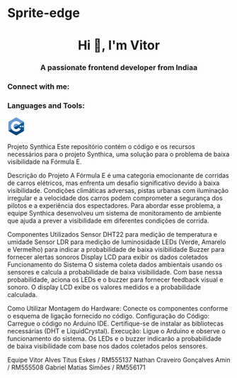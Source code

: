 # Sprite-edge
<h1 align="center">Hi 👋, I'm Vitor</h1>
<h3 align="center">A passionate frontend developer from Indiaa</h3>

<h3 align="left">Connect with me:</h3>
<p align="left">
</p>

<h3 align="left">Languages and Tools:</h3>
<p align="left"> <a href="https://www.w3schools.com/cpp/" target="_blank" rel="noreferrer"> <img src="https://raw.githubusercontent.com/devicons/devicon/master/icons/cplusplus/cplusplus-original.svg" alt="cplusplus" width="40" height="40"/> </a> </p>
Projeto Synthica
Este repositório contém o código e os recursos necessários para o projeto Synthica, uma solução para o problema de baixa visibilidade na Fórmula E.

Descrição do Projeto
A Fórmula E é uma categoria emocionante de corridas de carros elétricos, mas enfrenta um desafio significativo devido à baixa visibilidade. Condições climáticas adversas, pistas urbanas com iluminação irregular e a velocidade dos carros podem comprometer a segurança dos pilotos e a experiência dos espectadores. Para abordar esse problema, a equipe Synthica desenvolveu um sistema de monitoramento de ambiente que ajuda a prever a visibilidade em diferentes condições de corrida.

Componentes Utilizados
Sensor DHT22 para medição de temperatura e umidade
Sensor LDR para medição de luminosidade
LEDs (Verde, Amarelo e Vermelho) para indicar a probabilidade de baixa visibilidade
Buzzer para fornecer alertas sonoros
Display LCD para exibir os dados coletados
Funcionamento do Sistema
O sistema coleta dados ambientais usando os sensores e calcula a probabilidade de baixa visibilidade. Com base nessa probabilidade, aciona os LEDs e o buzzer para fornecer feedback visual e sonoro. O display LCD exibe os valores medidos e a probabilidade calculada.

Como Utilizar
Montagem do Hardware:
Conecte os componentes conforme o esquema de ligação fornecido no código.
Configuração do Código:
Carregue o código no Arduino IDE.
Certifique-se de instalar as bibliotecas necessárias (DHT e LiquidCrystal).
Execução:
Ligue o Arduino e observe o funcionamento do sistema.
Os LEDs e o buzzer indicarão a probabilidade de baixa visibilidade com base nos dados coletados pelos sensores.

Equipe
Vitor Alves Titus Eskes / RM555137
Nathan Craveiro Gonçalves Amin / RM555508
Gabriel Matias Simões / RM556171
